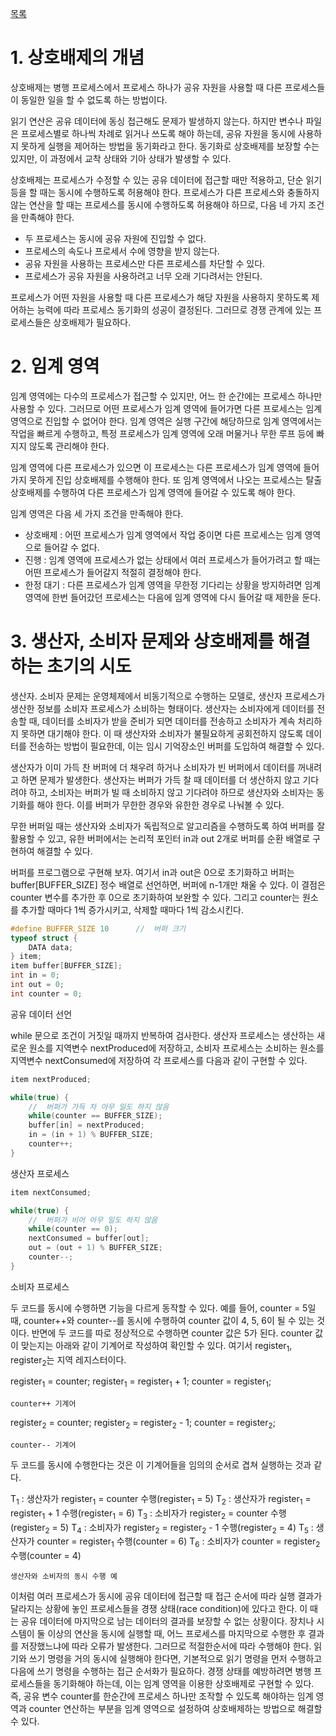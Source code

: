 [목록](https://github.com/JungInBaek/TIL/blob/main/README.md)

# 1. 상호배제의 개념
상호배제는 병행 프로세스에서 프로세스 하나가 공유 자원을 사용할 때 다른 프로세스들이 동일한 일을 할 수 없도록 하는 방법이다. 

읽기 연산은 공유 데이터에 동싱 접근해도 문제가 발생하지 않는다. 하지만 변수나 파일은 프로세스별로 하나씩 차례로 읽거나 쓰도록 해야 하는데, 공유 자원을 동시에 사용하지 못하게 실행을 제어하는 방법을 동기화라고 한다. 동기화로 상호배제를 보장할 수는 있지만, 이 과정에서 교착 상태와 기아 상태가 발생할 수 있다.

상호배제는 프로세스가 수정할 수 있는 공유 데이터에 접근할 때만 적용하고, 단순 읽기 등을 할 때는 동시에 수행하도록 허용해야 한다. 프로세스가 다른 프로세스와 충돌하지 않는 연산을 할 때는 프로세스를 동시에 수행하도록 허용해야 하므로, 다음 네 가지 조건을 만족해야 한다.
- 두 프로세스는 동시에 공유 자원에 진입할 수 없다.
- 프로세스의 속도나 프로세서 수에 영향을 받지 않는다.
- 공유 자원을 사용하는 프로세스만 다른 프로세스를 차단할 수 있다.
- 프로세스가 공유 자원을 사용하려고 너무 오래 기다려서는 안된다.

프로세스가 어떤 자원을 사용할 때 다른 프로세스가 해당 자원을 사용하지 못하도록 제어하는 능력에 따라 프로세스 동기화의 성공이 결정된다. 그러므로 경쟁 관계에 있는 프로세스들은 상호배제가 필요하다.

# 2. 임계 영역
임계 영역에는 다수의 프로세스가 접근할 수 있지만, 어느 한 순간에는 프로세스 하나만 사용할 수 있다. 그러므로 어떤 프로세스가 임계 영역에 들어가면 다른 프로세스는 임계 영역으로 진입할 수 없어야 한다. 임계 영역은 실행 구간에 해당하므로 임계 영역에서는 작업을 빠르게 수행하고, 특정 프로세스가 임계 영역에 오래 머물거나 무한 루프 등에 빠지지 않도록 관리해야 한다.

임계 영역에 다른 프로세스가 있으면 이 프로세스는 다른 프로세스가 임계 영역에 들어가지 못하게 진입 상호배제를 수행해야 한다. 또 임계 영역에서 나오는 프로세스는 탈출 상호배제를 수행하여 다른 프로세스가 임계 영역에 들어갈 수 있도록 해야 한다.

임계 영역은 다음 세 가지 조건을 만족해야 한다.
- 상호배제 : 어떤 프로세스가 임계 영역에서 작업 중이면 다른 프로세스는 임계 영역으로 들어갈 수 없다.
- 진행 : 임계 영역에 프로세스가 없는 상태에서 여러 프로세스가 들어가려고 할 때는 어떤 프로세스가 들어갈지 적절히 결정해야 한다.
- 한정 대기 : 다른 프로세스가 임계 영역을 무한정 기다리는 상황을 방지하려면 임계 영역에 한번 들어갔던 프로세스는 다음에 임계 영역에 다시 들어갈 때 제한을 둔다.

# 3. 생산자, 소비자 문제와 상호배제를 해결하는 초기의 시도
생산자. 소비자 문제는 운영체제에서 비동기적으로 수행하는 모델로, 생산자 프로세스가 생산한 정보를 소비자 프로세스가 소비하는 형태이다. 생산자는 소비자에게 데이터를 전송할 때, 데이터를 소비자가 받을 준비가 되면 데이터를 전송하고 소비자가 계속 처리하지 못하면 대기해야 한다. 이 때 생산자와 소비자가 불필요하게 공회전하지 않도록 데이터를 전송하는 방법이 필요한데, 이는 임시 기억장소인 버퍼를 도입하여 해결할 수 있다.

생산자가 이미 가득 찬 버퍼에 더 채우려 하거나 소비자가 빈 버퍼에서 데이터를 꺼내려고 하면 문제가 발생한다. 생산자는 버퍼가 가득 찰 때 데이터를 더 생산하지 않고 기다려야 하고, 소비자는 버퍼가 빌 때 소비하지 않고 기다려야 하므로 생산자와 소비자는 동기화를 해야 한다. 이를 버퍼가 무한한 경우와 유한한 경우로 나눠볼 수 있다.

무한 버퍼일 때는 생산자와 소비자가 독립적으로 알고리즘을 수행하도록 하여 버퍼를 잘 활용할 수 있고, 유한 버퍼에서는 논리적 포인터 in과 out 2개로 버퍼를 순환 배열로 구현하여 해결할 수 있다.

버퍼를 프로그램으로 구현해 보자. 여기서 in과 out은 0으로 초기화하고 버퍼는 buffer[BUFFER_SIZE] 정수 배열로 선언하면, 버퍼에 n-1개만 채울 수 있다. 이 결점은 counter 변수를 추가한 후 0으로 초기화하여 보완할 수 있다. 그리고 counter는 원소를 추가할 때마다 1씩 증가시키고, 삭제할 때마다 1씩 감소시킨다.

```c
#define BUFFER_SIZE 10      //  버퍼 크기
typeof struct {
    DATA data;
} item;
item buffer[BUFFER_SIZE];
int in = 0;
int out = 0;
int counter = 0;
```
공유 데이터 선언

while 문으로 조건이 거짓일 때까지 반복하여 검사한다. 생산자 프로세스는 생산하는 새로운 원소를 지역변수 nextProduced에 저장하고, 소비자 프로세스는 소비하는 원소를 지역변수 nextConsumed에 저장하여 각 프로세스를 다음과 같이 구현할 수 있다.

```c
item nextProduced;

while(true) {
    //  버퍼가 가득 차 아무 일도 하지 않음
    while(counter == BUFFER_SIZE);
    buffer[in] = nextProduced;
    in = (in + 1) % BUFFER_SIZE;
    counter++;
}
```
생산자 프로세스

```c
item nextConsumed;

while(true) {
    //  버퍼가 비어 아무 일도 하지 않음
    while(counter == 0);
    nextConsumed = buffer[out];
    out = (out + 1) % BUFFER_SIZE;
    counter--;
}
```
소비자 프로세스

두 코드를 동시에 수행하면 기능을 다르게 동작할 수 있다. 예를 들어, counter = 5일 때, counter++와 counter--를 동시에 수행하여 counter 값이 4, 5, 6이 될 수 있는 것이다. 반면에 두 코드를 따로 정상적으로 수행하면 counter 값은 5가 된다. counter 값이 맞는지는 아래와 같이 기계어로 작성하여 확인할 수 있다. 여기서 register<sub>1</sub>, register<sub>2</sub>는 지역 레지스터이다.

register<sub>1</sub> = counter;
register<sub>1</sub> = register<sub>1</sub> + 1;
counter = register<sub>1</sub>;
```
counter++ 기계어
```

register<sub>2</sub> = counter;
register<sub>2</sub> = register<sub>2</sub> - 1;
counter = register<sub>2</sub>;
```
counter-- 기계어
```

두 코드를 동시에 수행한다는 것은 이 기계어들을 임의의 순서로 겹쳐 실행하는 것과 같다.

T<sub>1</sub> : 생산자가 register<sub>1</sub> = counter 수행(register<sub>1</sub> = 5)
T<sub>2</sub> : 생산자가 register<sub>1</sub> = register<sub>1</sub> + 1 수행(register<sub>1</sub> = 6)
T<sub>3</sub> : 소비자가 register<sub>2</sub> = counter 수행(register<sub>2</sub> = 5)
T<sub>4</sub> : 소비자가 register<sub>2</sub> = register<sub>2</sub> - 1 수행(register<sub>2</sub> = 4)
T<sub>5</sub> : 생산자가 counter = register<sub>1</sub> 수행(counter = 6)
T<sub>6</sub> : 소비자가 counter = register<sub>2</sub> 수행(counter = 4)
```
생산자와 소비자의 동시 수행 예
```

이처럼 여러 프로세스가 동시에 공유 데이터에 접근할 때 접근 순서에 따라 실행 결과가 달라지는 상황에 놓인 프로세스들을 경쟁 상태(race condition)에 있다고 한다. 이 때는 공유 데이터에 마지막으로 남는 데이터의 결과를 보장할 수 없는 상황이다. 장치나 시스템이 둘 이상의 연산을 동시에 실행할 때, 어느 프로세스를 마지막으로 수행한 후 결과를 저장했느냐에 따라 오류가 발생한다. 그러므로 적절한순서에 따라 수행해야 한다. 읽기와 쓰기 명령을 거의 동시에 실행해야 한다면, 기본적으로 읽기 명령을 먼저 수행하고 다음에 쓰기 명령을 수행하는 접근 순서화가 필요하다. 경쟁 상태를 예방하려면 병행 프로세스들을 동기화해야 하는데, 이는 임계 영역을 이용한 상호배제로 구현할 수 있다. 즉, 공유 변수 counter를 한순간에 프로세스 하나만 조작할 수 있도록 해야하는 임계 영역과 counter 연산하는 부분을 임계 영역으로 설정하여 상호배제하는 방법으로 해결할 수 있다.